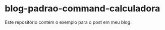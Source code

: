 blog-padrao-command-calculadora
===============================

Este repositório contém o exemplo para o post em meu blog.
